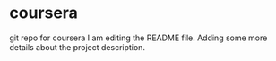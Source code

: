 # coursera
git repo for coursera
I am editing the README file. Adding some more details about the project description.
